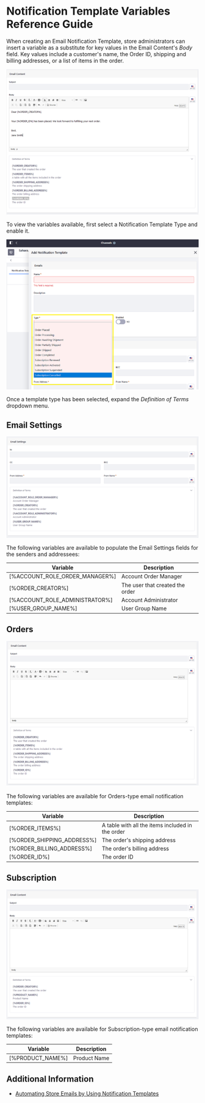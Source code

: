# Notification Template Variables Reference Guide

When creating an Email Notification Template, store administrators can insert a variable as a substitute for key values in the Email Content's _Body_ field. Key values include a customer's name, the Order ID, shipping and billing addresses, or a list of items in the order.

![Use these variables in the Email Body field.](./notification-template-variables-reference-guide/images/02.png)

To view the variables available, first select a Notification Template Type and enable it.

![Select a Notification Template type first.](./notification-template-variables-reference-guide/images/01.png)

Once a template type has been selected, expand the _Definition of Terms_ dropdown menu.

## Email Settings

![Use these variables in the Email settings field.](./notification-template-variables-reference-guide/images/03.png)

The following variables are available to populate the Email Settings fields for the senders and addressees:

| Variable | Description |
| --- | --- |
| [%ACCOUNT_ROLE_ORDER_MANAGER%] | Account Order Manager |
| [%ORDER_CREATOR%] | The user that created the order |
| [%ACCOUNT_ROLE_ADMINISTRATOR%] | Account Administrator |
| [%USER_GROUP_NAME%] | User Group Name |

## Orders

![Use these variables Orders emails.](./notification-template-variables-reference-guide/images/05.png)

The following variables are available for Orders-type email notification templates:

| Variable | Description |
| --- | --- |
| [%ORDER_ITEMS%] | A table with all the items included in the order |
| [%ORDER_SHIPPING_ADDRESS%] | The order's shipping address  |
| [%ORDER_BILLING_ADDRESS%] | The order's billing address |
| [%ORDER_ID%] | The order ID |

## Subscription

![Use this variable for Subscriptions.](./notification-template-variables-reference-guide/images/04.png)

The following variables are available for Subscription-type email notification templates:

| Variable | Description |
| --- | --- |
| [%PRODUCT_NAME%] | Product Name |

## Additional Information

* [Automating Store Emails by Using Notification Templates](automating-store-emails-by-using-notification-templates.md)
